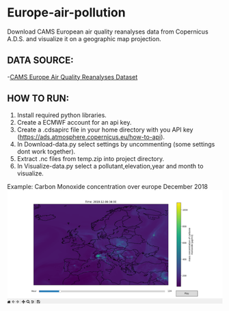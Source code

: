 # Europe-air-pollution
Download CAMS European air quality reanalyses data from Copernicus A.D.S. and visualize it on a geographic map projection.

## DATA SOURCE:
-[CAMS Europe Air Quality Reanalyses Dataset](https://ads.atmosphere.copernicus.eu/datasets/cams-europe-air-quality-reanalyses?tab=download)

## HOW TO RUN:
1. Install required python libraries.
2. Create a ECMWF account for an api key.
3. Create a .cdsapirc file in your home directory with you API key (https://ads.atmosphere.copernicus.eu/how-to-api).
4. In Download-data.py select settings by uncommenting (some settings dont work together).
5. Extract .nc files from temp.zip into project directory.
6. In Visualize-data.py select a pollutant,elevation,year and month to visualize.

Example: Carbon Monoxide concentration over europe December 2018
![example map](images/example_map.png)
